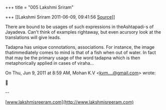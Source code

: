 +++
title = "005 Lakshmi Sriram"

+++
[[Lakshmi Sriram	2011-06-09, 09:41:56 [Source](https://groups.google.com/g/samskrita/c/g1fqrWfhbTY)]]



There are bound to be usages of such expressions in theAshtapadi-s of Jayadeva. Can't think of examples rightaway, but even acursory look at the translations will give leads.

Tadapna has unique connotations, associations. For instance, the image thatimmediately comes to mind is that of a fish when out of water. In fact that may be the primary usage of the word tadapna which is then metaphorically applied in cases of viraha...



  
  


On Thu, Jun 9, 2011 at 8:59 AM, Mohan K.V \<[kvm....@gmail.com]()\> wrote:  



  
  
  
--  

[www.lakshmisreeram.com](http://www.lakshmisreeram.com)

  

